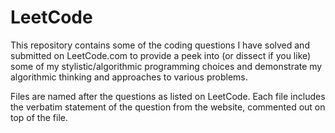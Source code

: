 # LeetCode

This repository contains some of the coding questions I have solved and submitted on LeetCode.com to provide a peek into (or dissect if you like) some of my stylistic/algorithmic programming choices and demonstrate my algorithmic thinking and approaches to various problems. 

Files are named after the questions as listed on LeetCode. Each file includes the verbatim statement of the question from the website, commented out on top of the file. 
